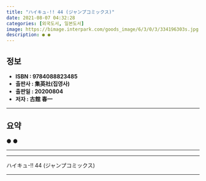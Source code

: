 ```yaml
---
title: "ハイキュ-!! 44 (ジャンプコミックス)"
date: 2021-08-07 04:32:28
categories: [외국도서, 일본도서]
image: https://bimage.interpark.com/goods_image/6/3/0/3/334196303s.jpg
description: ● ●
---
```


## **정보**

- **ISBN : 9784088823485**
- **출판사 : 集英社(집영사)**
- **출판일 : 20200804**
- **저자 : 古館 春一**

------



## **요약**

●  ●  

------



------


ハイキュ-!! 44 (ジャンプコミックス) 

------


